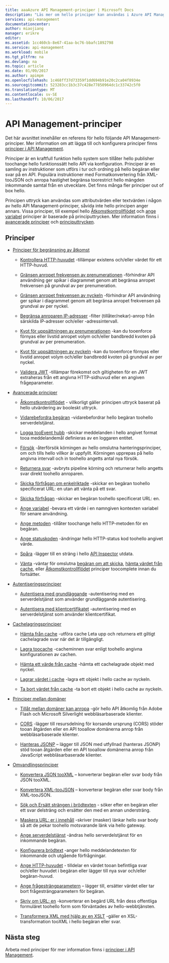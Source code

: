 ```yaml
---
title: aaaAzure API Management-principer | Microsoft Docs
description: "Läs mer om hello principer kan användas i Azure API Management."
services: api-management
documentationcenter: 
author: miaojiang
manager: erikre
editor: 
ms.assetid: 1cc460cb-8e67-41aa-bc76-bbafc1892798
ms.service: api-management
ms.workload: mobile
ms.tgt_pltfrm: na
ms.devlang: na
ms.topic: article
ms.date: 01/09/2017
ms.author: apimpm
ms.openlocfilehash: 1c468ff37d73359f1dd694b91e20c2ca04f8934e
ms.sourcegitcommit: 523283cc1b3c37c428e77850964dc1c33742c5f0
ms.translationtype: MT
ms.contentlocale: sv-SE
ms.lasthandoff: 10/06/2017
---
```

# <a name="api-management-policies"></a>API Management-principer
Det här avsnittet innehåller en referens för hello följande API Management-principer. Mer information om att lägga till och konfigurera principer finns [principer i API Management](api-management-howto-policies.md).  
  
 Principer är en kraftfull funktion hello system som tillåter hello publisher toochange hello funktionssätt hello API via konfiguration. Principer är en samling av instruktioner som utförs i tur och ordning på hello begäran eller svar på en API. Populära instruktioner med Formatkonvertering från XML-tooJSON och anropa hastighet begränsa toorestrict hello mängden inkommande samtal från en utvecklare. Det finns många fler principer out of box hello.  
  
 Principen uttryck kan användas som attributvärden eller textvärden i någon av hello API Management-principer, såvida inte hello principen anger annars. Vissa principer, till exempel hello [Åtkomstkontrollflödet](api-management-advanced-policies.md#choose) och [ange variabel](api-management-advanced-policies.md#set-variable) principer är baserade på principuttrycken. Mer information finns i [avancerade principer](api-management-advanced-policies.md#AdvancedPolicies) och [principuttrycken](api-management-policy-expressions.md).  
  
##  <a name="ProxyPolicies"></a>Principer  
  
-   [Principer för begränsning av åtkomst](api-management-access-restriction-policies.md#AccessRestrictionPolicies)  
  
    -   [Kontrollera HTTP-huvudet](api-management-access-restriction-policies.md#CheckHTTPHeader) -tillämpar existens och/eller värdet för ett HTTP-huvud.  
  
    -   [Gränsen anropet frekvensen av prenumerationen](api-management-access-restriction-policies.md#LimitCallRate) -förhindrar API användning ger spikar i diagrammet genom att begränsa anropet frekvensen på grundval av per prenumeration.  
  
    -   [Gränsen anropet frekvensen av nyckeln](api-management-access-restriction-policies.md#LimitCallRateByKey) -förhindrar API användning ger spikar i diagrammet genom att begränsa anropet frekvensen på grundval av per nyckel.  
  
    -   [Begränsa anroparen IP-adresser](api-management-access-restriction-policies.md#RestrictCallerIPs) -filter (tillåter/nekar)-anrop från särskilda IP-adresser och/eller -adressintervall.  
  
    -   [Kvot för uppsättningen av prenumerationen](api-management-access-restriction-policies.md#SetUsageQuota) -kan du tooenforce förnyas eller livstid anropet volym och/eller bandbredd kvoten på grundval av per prenumeration.  
  
    -   [Kvot för uppsättningen av nyckeln](api-management-access-restriction-policies.md#SetUsageQuotaByKey) -kan du tooenforce förnyas eller livstid anropet volym och/eller bandbredd kvoten på grundval av per nyckel.  
  
    -   [Validera JWT](api-management-access-restriction-policies.md#ValidateJWT) -tillämpar förekomst och giltigheten för en JWT extraheras från ett angivna HTTP-sidhuvud eller en angiven frågeparameter.  
  
-   [Avancerade principer](api-management-advanced-policies.md#AdvancedPolicies)  
  
    -   [Åtkomstkontrollflödet](api-management-advanced-policies.md#choose) - villkorligt gäller principen uttryck baserat på hello utvärdering av booleskt uttryck.  
  
    -   [Vidarebefordra begäran](api-management-advanced-policies.md#ForwardRequest) -vidarebefordrar hello begäran toohello serverdelstjänst.  
  
    -   [Logga tooEvent hubb](api-management-advanced-policies.md#log-to-eventhub) -skickar meddelanden i hello angivet format tooa meddelandemål definieras av en loggaren entitet.  
  
    -   [Försök](api-management-advanced-policies.md#Retry) -återförsök körningen av hello omslutna hanteringsprinciper, om och tills hello villkor är uppfyllt. Körningen upprepas på hello angivna intervall och in toohello angetts antal nya försök.  
  
    -   [Returnera svar](api-management-advanced-policies.md#ReturnResponse) -avbryts pipeline körning och returnerar hello angetts svar direkt toohello anroparen.  
  
    -   [Skicka förfrågan om enkelriktade](api-management-advanced-policies.md#SendOneWayRequest) -skickar en begäran toohello specificerat URL: en utan att vänta på ett svar.  
  
    -   [Skicka förfrågan](api-management-advanced-policies.md#SendRequest) -skickar en begäran toohello specificerat URL: en.  
  
    -   [Ange variabel](api-management-advanced-policies.md#set-variable) -bevara ett värde i en namngiven kontexten variabel för senare användning.  
  
    -   [Ange metoden](api-management-advanced-policies.md#SetRequestMethod) -tillåter toochange hello HTTP-metoden för en begäran.  
  
    -   [Ange statuskoden](api-management-advanced-policies.md#SetStatus) -ändringar hello HTTP-status kod toohello angivet värde.  
  
    -   [Spåra](api-management-advanced-policies.md#Trace) -lägger till en sträng i hello [API Inspector](https://azure.microsoft.com/en-us/documentation/articles/api-management-howto-api-inspector/) utdata.  
  
    -   [Vänta](api-management-advanced-policies.md#Wait) -väntar för omslutna [begäran om att skicka](api-management-advanced-policies.md#SendRequest), [hämta värdet från cache](api-management-caching-policies.md#GetFromCacheByKey), eller [Åtkomstkontrollflödet](api-management-advanced-policies.md#choose) principer toocomplete innan du fortsätter.  
  
-   [Autentiseringsprinciper](api-management-authentication-policies.md#AuthenticationPolicies)  
  
    -   [Autentisera med grundläggande](api-management-authentication-policies.md#Basic) -autentisering med en serverdelstjänst som använder grundläggande autentisering.  
  
    -   [Autentisera med klientcertifikatet](api-management-authentication-policies.md#ClientCertificate) -autentisering med en serverdelstjänst som använder klientcertifikat.  
  
-   [Cachelagringsprinciper](api-management-caching-policies.md#CachingPolicies)  
  
    -   [Hämta från cache](api-management-caching-policies.md#GetFromCache) -utföra cache Leta upp och returnera ett giltigt cachelagrade svar när det är tillgängligt.  
  
    -   [Lagra toocache](api-management-caching-policies.md#StoreToCache) -cacheminnen svar enligt toohello angivna konfigurationen av cachen.  
  
    -   [Hämta ett värde från cache](api-management-caching-policies.md#GetFromCacheByKey) -hämta ett cachelagrade objekt med nyckel.  
  
    -   [Lagrar värdet i cache](api-management-caching-policies.md#StoreToCacheByKey) -lagra ett objekt i hello cache av nyckeln.  
  
    -   [Ta bort värdet från cache](api-management-caching-policies.md#RemoveCacheByKey) -ta bort ett objekt i hello cache av nyckeln.  
  
-   [Principer mellan domäner](api-management-cross-domain-policies.md#CrossDomainPolicies)  
  
    -   [Tillåt mellan domäner kan anropa](api-management-cross-domain-policies.md#AllowCrossDomainCalls) -gör hello API åtkomlig från Adobe Flash och Microsoft Silverlight webbläsarbaserade klienter.  
  
    -   [CORS](api-management-cross-domain-policies.md#CORS) -lägger till resursdelning för korsande ursprung (CORS) stöder tooan åtgärden eller en API tooallow domänerna anrop från webbläsarbaserade klienter.  
  
    -   [Hanteras JSONP](api-management-cross-domain-policies.md#JSONP) – lägger till JSON med utfyllnad (hanteras JSONP) stöd tooan åtgärden eller en API tooallow domänerna anrop från JavaScript webbläsarbaserade klienter.  
  
-   [Omvandlingsprinciper](api-management-transformation-policies.md#TransformationPolicies)  
  
    -   [Konvertera JSON tooXML](api-management-transformation-policies.md#ConvertJSONtoXML) – konverterar begäran eller svar body från JSON tooXML.  
  
    -   [Konvertera XML-tooJSON](api-management-transformation-policies.md#ConvertXMLtoJSON) – konverterar begäran eller svar body från XML-tooJSON.  
  
    -   [Sök och Ersätt strängen i brödtexten](api-management-transformation-policies.md#Findandreplacestringinbody) - söker efter en begäran eller ett svar delsträng och ersätter den med en annan understräng.  
  
    -   [Maskera URL: er i innehåll](api-management-transformation-policies.md#MaskURLSContent) -skriver (masker) länkar hello svar body så att de pekar toohello motsvarande länk via hello gateway.  
  
    -   [Ange serverdelstjänst](api-management-transformation-policies.md#SetBackendService) -ändras hello serverdelstjänst för en inkommande begäran.  
  
    -   [Konfigurera brödtext](api-management-transformation-policies.md#SetBody) -anger hello meddelandetexten för inkommande och utgående förfrågningar.  
  
    -   [Ange HTTP-huvudet](api-management-transformation-policies.md#SetHTTPheader) - tilldelar en värdet tooan befintliga svar och/eller huvudet i begäran eller lägger till nya svar och/eller begäran-huvud.  
  
    -   [Ange frågesträngparametern](api-management-transformation-policies.md#SetQueryStringParameter) – lägger till, ersätter värdet eller tar bort frågesträngparametern för begäran.  
  
    -   [Skriv om URL: en](api-management-transformation-policies.md#RewriteURL) -konverterar en begärd URL från dess offentliga formuläret toohello form som förväntades av hello-webbtjänsten.  
  
    -   [Transformera XML med hjälp av en XSLT](api-management-transformation-policies.md#XSLTransform) -gäller en XSL-transformation tooXML i hello begäran eller svar.  
  
## <a name="next-steps"></a>Nästa steg
Arbeta med principer för mer information finns i [principer i API Management](api-management-howto-policies.md).  
